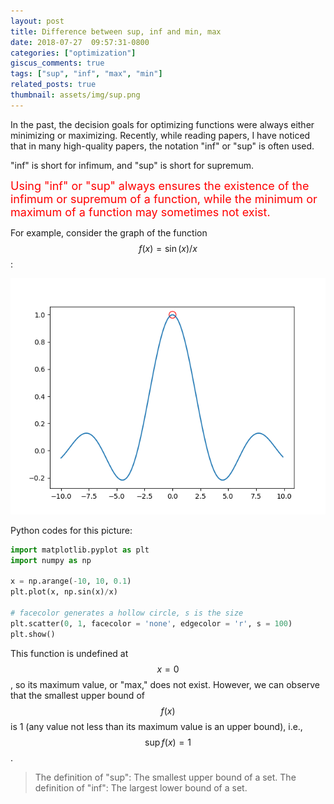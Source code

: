 ```yaml
---
layout: post
title: Difference between sup, inf and min, max
date: 2018-07-27  09:57:31-0800
categories: ["optimization"]
giscus_comments: true
tags: ["sup", "inf", "max", "min"]
related_posts: true
thumbnail: assets/img/sup.png
---
```


In the past, the decision goals for optimizing functions were always either minimizing or maximizing. Recently, while reading papers, I have noticed that in many high-quality papers, the notation "inf" or "sup" is often used.

"inf" is short for infimum, and "sup" is short for supremum.

<font size=4, color=red>Using "inf" or "sup" always ensures the existence of the infimum or supremum of a function, while the minimum or maximum of a function may sometimes not exist.</font>

For example, consider the graph of the function $$f(x)=\sin(x)/x$$:

<p align="center">
  <img src="https://raw.githubusercontent.com/RobinChen121/robinchen121.github.io/master/assets/img/sup.png" />
</p>

Python codes for this picture:

```python
import matplotlib.pyplot as plt
import numpy as np

x = np.arange(-10, 10, 0.1)
plt.plot(x, np.sin(x)/x)

# facecolor generates a hollow circle, s is the size
plt.scatter(0, 1, facecolor = 'none', edgecolor = 'r', s = 100)
plt.show()

```

This function is undefined at $$x=0$$, so its maximum value, or "max," does not exist. However, we can observe that the smallest upper bound of $$f(x)$$ is 1 (any value not less than its maximum value is an upper bound), i.e., $$\sup f(x)=1$$.

> The definition of "sup": The smallest upper bound of a set.
> The definition of "inf": The largest lower bound of a set.
